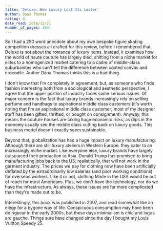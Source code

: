 ```yaml
---
title: 'Deluxe: How Luxury Lost Its Luster'
author: Dana Thomas
rating: 4
date_read: 2016/12/21
number_of_pages: 384
---
```


So I had a 250 word anecdote about my own bespoke figure skating competition dresses all drafted for this review, before I remembered that Deluxe is not about the romance of luxury items. Instead, it examines how the world of haute couture has largely died, shifting from a niche market for elites to a homogenized market catering to a cadre of middle-class suburbanites who can't tell the difference between coated canvas and crocodile. Author Dana Thomas thinks this is a bad thing.<br/><br/>I don't know that I'm completely in agreement, but, as someone who finds fashion interesting both from a sociological and aesthetic perspective, I agree that the upper portion of industry faces some serious issues. Of major concern is the fact that luxury brands increasingly rely on selling perfume and handbags to aspirational middle class customers (it's worth noting that I'm an aspirational middle class customer; most of my designer stuff has been gifted, thrifted, or bought on consignment). Anyway, this means the couture houses are taking huge economic risks, as dips in the economy usually see the middle class cutting back on luxury goods. This business model doesn't exactly seem sustainable. <br/><br/>Beyond that, globalization has had a huge impact on luxury manufacturing. Although there are still luxury ateliers in Western Europe, they cater to an increasingly niche market. Like everyone else, luxury brands have largely outsourced their production to Asia. Donald Trump has promised to bring manufacturing jobs back to the US; realistically, that will not work in the garment industry. The prices we pay for clothing now have been artificially deflated by the extraordinarily low salaries (and poor working conditions) for overseas workers. Like it or not, clothing Made in the USA would be out of reach for most Americans. Plus, we don't have the technology, nor do we have the infrastructure. As always, these issues are far more complicated than they're made out to be.<br/><br/>Interestingly, this book was published in 2007, and read somewhat like an elegy for a bygone way of life. Conspicuous consumption may have been de rigueur in the early 2000s, but these days minimalism is chic and logos are gauche. Things sure have changed since the day I bought my Louis Vuitton Speedy 25. 